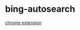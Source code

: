 # bing-autosearch
[chrome extension](https://chrome.google.com/webstore/detail/automate-your-bing-search/lnikijajdcgnahajfbjffalgnikejicd)
